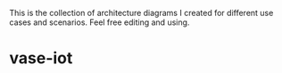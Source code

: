 This is the collection of architecture diagrams I created for different use cases and scenarios. Feel free editing and using.
# vase-iot
